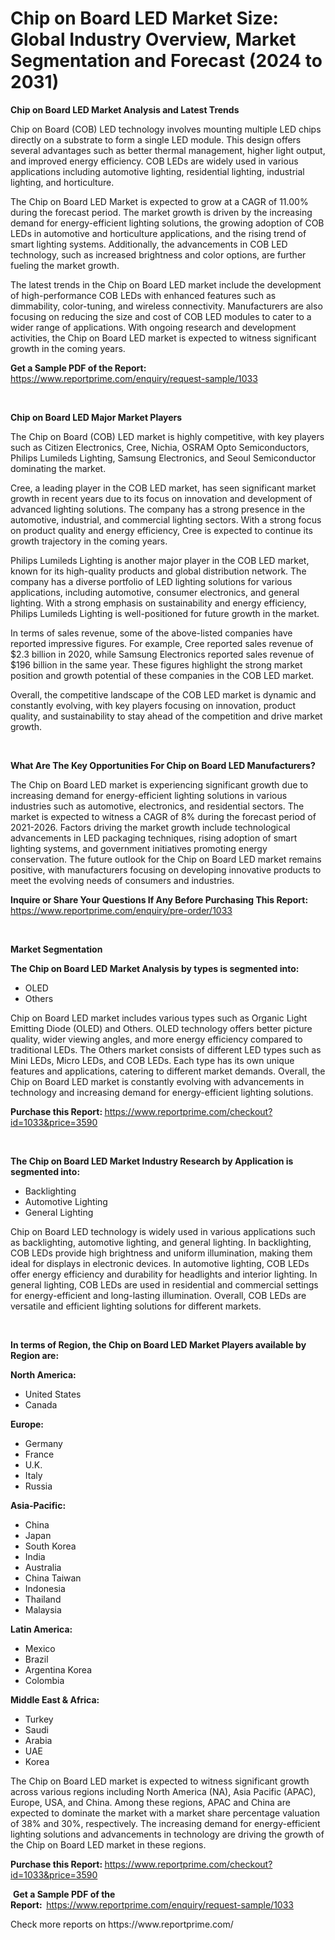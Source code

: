 <p><h1>Chip on Board LED Market Size: Global Industry Overview, Market Segmentation and Forecast (2024 to 2031)</h1></p><p><strong>Chip on Board LED Market Analysis and Latest Trends</strong></p>
<p><p>Chip on Board (COB) LED technology involves mounting multiple LED chips directly on a substrate to form a single LED module. This design offers several advantages such as better thermal management, higher light output, and improved energy efficiency. COB LEDs are widely used in various applications including automotive lighting, residential lighting, industrial lighting, and horticulture.</p><p>The Chip on Board LED Market is expected to grow at a CAGR of 11.00% during the forecast period. The market growth is driven by the increasing demand for energy-efficient lighting solutions, the growing adoption of COB LEDs in automotive and horticulture applications, and the rising trend of smart lighting systems. Additionally, the advancements in COB LED technology, such as increased brightness and color options, are further fueling the market growth.</p><p>The latest trends in the Chip on Board LED market include the development of high-performance COB LEDs with enhanced features such as dimmability, color-tuning, and wireless connectivity. Manufacturers are also focusing on reducing the size and cost of COB LED modules to cater to a wider range of applications. With ongoing research and development activities, the Chip on Board LED market is expected to witness significant growth in the coming years.</p></p>
<p><strong>Get a Sample PDF of the Report:&nbsp;</strong> <a href="https://www.reportprime.com/enquiry/request-sample/1033">https://www.reportprime.com/enquiry/request-sample/1033</a></p>
<p>&nbsp;</p>
<p><strong>Chip on Board LED Major Market Players</strong></p>
<p><p>The Chip on Board (COB) LED market is highly competitive, with key players such as Citizen Electronics, Cree, Nichia, OSRAM Opto Semiconductors, Philips Lumileds Lighting, Samsung Electronics, and Seoul Semiconductor dominating the market. </p><p>Cree, a leading player in the COB LED market, has seen significant market growth in recent years due to its focus on innovation and development of advanced lighting solutions. The company has a strong presence in the automotive, industrial, and commercial lighting sectors. With a strong focus on product quality and energy efficiency, Cree is expected to continue its growth trajectory in the coming years.</p><p>Philips Lumileds Lighting is another major player in the COB LED market, known for its high-quality products and global distribution network. The company has a diverse portfolio of LED lighting solutions for various applications, including automotive, consumer electronics, and general lighting. With a strong emphasis on sustainability and energy efficiency, Philips Lumileds Lighting is well-positioned for future growth in the market.</p><p>In terms of sales revenue, some of the above-listed companies have reported impressive figures. For example, Cree reported sales revenue of $2.3 billion in 2020, while Samsung Electronics reported sales revenue of $196 billion in the same year. These figures highlight the strong market position and growth potential of these companies in the COB LED market.</p><p>Overall, the competitive landscape of the COB LED market is dynamic and constantly evolving, with key players focusing on innovation, product quality, and sustainability to stay ahead of the competition and drive market growth.</p></p>
<p>&nbsp;</p>
<p><strong>What Are The Key Opportunities For Chip on Board LED Manufacturers?</strong></p>
<p><p>The Chip on Board LED market is experiencing significant growth due to increasing demand for energy-efficient lighting solutions in various industries such as automotive, electronics, and residential sectors. The market is expected to witness a CAGR of 8% during the forecast period of 2021-2026. Factors driving the market growth include technological advancements in LED packaging techniques, rising adoption of smart lighting systems, and government initiatives promoting energy conservation. The future outlook for the Chip on Board LED market remains positive, with manufacturers focusing on developing innovative products to meet the evolving needs of consumers and industries.</p></p>
<p><strong>Inquire or Share Your Questions If Any Before Purchasing This Report:</strong> <a href="https://www.reportprime.com/enquiry/pre-order/1033">https://www.reportprime.com/enquiry/pre-order/1033</a></p>
<p>&nbsp;</p>
<p><strong>Market Segmentation</strong></p>
<p><strong>The Chip on Board LED Market Analysis by types is segmented into:</strong></p>
<p><ul><li>OLED</li><li>Others</li></ul></p>
<p><p>Chip on Board LED market includes various types such as Organic Light Emitting Diode (OLED) and Others. OLED technology offers better picture quality, wider viewing angles, and more energy efficiency compared to traditional LEDs. The Others market consists of different LED types such as Mini LEDs, Micro LEDs, and COB LEDs. Each type has its own unique features and applications, catering to different market demands. Overall, the Chip on Board LED market is constantly evolving with advancements in technology and increasing demand for energy-efficient lighting solutions.</p></p>
<p><strong>Purchase this Report:&nbsp;</strong><a href="https://www.reportprime.com/checkout?id=1033&price=3590">https://www.reportprime.com/checkout?id=1033&price=3590</a></p>
<p>&nbsp;</p>
<p><strong>The Chip on Board LED Market Industry Research by Application is segmented into:</strong></p>
<p><ul><li>Backlighting</li><li>Automotive Lighting</li><li>General Lighting</li></ul></p>
<p><p>Chip on Board LED technology is widely used in various applications such as backlighting, automotive lighting, and general lighting. In backlighting, COB LEDs provide high brightness and uniform illumination, making them ideal for displays in electronic devices. In automotive lighting, COB LEDs offer energy efficiency and durability for headlights and interior lighting. In general lighting, COB LEDs are used in residential and commercial settings for energy-efficient and long-lasting illumination. Overall, COB LEDs are versatile and efficient lighting solutions for different markets.</p></p>
<p>&nbsp;</p>
<p><strong>In terms of Region, the Chip on Board LED Market Players available by Region are:</strong></p>
<p>
    <p> <strong> North America: </strong>
        <ul>
            <li>United States</li>
            <li>Canada</li>
        </ul>
        </p> 
    <p> <strong> Europe: </strong>
        <ul>
            <li>Germany</li>
            <li>France</li>
            <li>U.K.</li>
            <li>Italy</li>
            <li>Russia</li>
        </ul>
        </p> 
    <p> <strong> Asia-Pacific: </strong>
        <ul>
            <li>China</li>
            <li>Japan</li>
            <li>South Korea</li>
            <li>India</li>
            <li>Australia</li>
            <li>China Taiwan</li>
            <li>Indonesia</li>
            <li>Thailand</li>
            <li>Malaysia</li>
        </ul>
        </p> 
    <p> <strong> Latin America: </strong>
        <ul>
            <li>Mexico</li>
            <li>Brazil</li>
            <li>Argentina Korea</li>
            <li>Colombia</li>
        </ul>
        </p> 
    <p> <strong> Middle East & Africa: </strong>
        <ul>
            <li>Turkey</li>
            <li>Saudi</li>
            <li>Arabia</li>
            <li>UAE</li>
            <li>Korea</li>
        </ul>
    </p>
    </p>
<p><p>The Chip on Board LED market is expected to witness significant growth across various regions including North America (NA), Asia Pacific (APAC), Europe, USA, and China. Among these regions, APAC and China are expected to dominate the market with a market share percentage valuation of 38% and 30%, respectively. The increasing demand for energy-efficient lighting solutions and advancements in technology are driving the growth of the Chip on Board LED market in these regions.</p></p>
<p><strong>Purchase this Report: </strong><a href="https://www.reportprime.com/checkout?id=1033&price=3590">https://www.reportprime.com/checkout?id=1033&price=3590</a></p>
<p>&nbsp;<strong>Get a Sample PDF of the Report:&nbsp;&nbsp;</strong><a href="https://www.reportprime.com/enquiry/request-sample/1033">https://www.reportprime.com/enquiry/request-sample/1033</a></p>
<p><strong></strong></p>
<p>Check more reports on https://www.reportprime.com/</p>